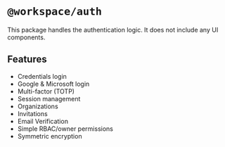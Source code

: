 # `@workspace/auth`

This package handles the authentication logic. It does not include any UI components.

## Features

- Credentials login
- Google & Microsoft login
- Multi-factor (TOTP)
- Session management
- Organizations
- Invitations
- Email Verification
- Simple RBAC/owner permissions
- Symmetric encryption
